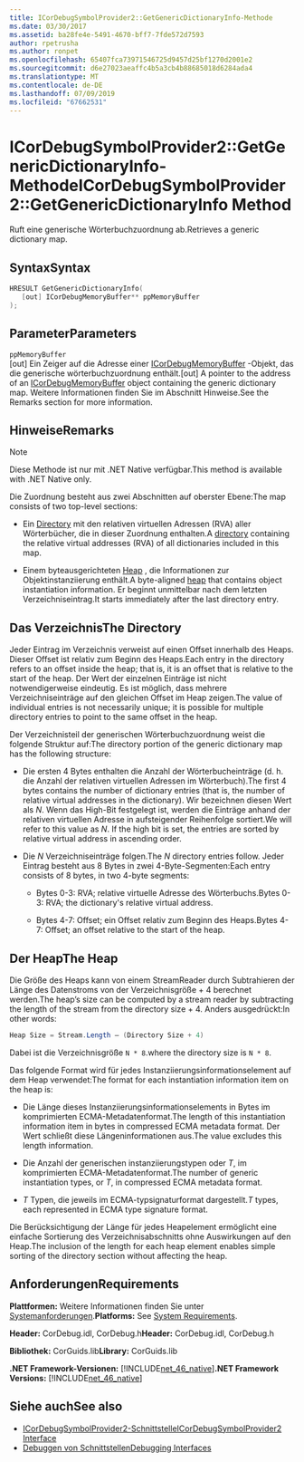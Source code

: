 ```yaml
---
title: ICorDebugSymbolProvider2::GetGenericDictionaryInfo-Methode
ms.date: 03/30/2017
ms.assetid: ba28fe4e-5491-4670-bff7-7fde572d7593
author: rpetrusha
ms.author: ronpet
ms.openlocfilehash: 65407fca73971546725d9457d25bf1270d2001e2
ms.sourcegitcommit: d6e27023aeaffc4b5a3cb4b88685018d6284ada4
ms.translationtype: MT
ms.contentlocale: de-DE
ms.lasthandoff: 07/09/2019
ms.locfileid: "67662531"
---
```

# <a name="icordebugsymbolprovider2getgenericdictionaryinfo-method"></a><span data-ttu-id="20ad8-102">ICorDebugSymbolProvider2::GetGenericDictionaryInfo-Methode</span><span class="sxs-lookup"><span data-stu-id="20ad8-102">ICorDebugSymbolProvider2::GetGenericDictionaryInfo Method</span></span>

<span data-ttu-id="20ad8-103">Ruft eine generische Wörterbuchzuordnung ab.</span><span class="sxs-lookup"><span data-stu-id="20ad8-103">Retrieves a generic dictionary map.</span></span>

## <a name="syntax"></a><span data-ttu-id="20ad8-104">Syntax</span><span class="sxs-lookup"><span data-stu-id="20ad8-104">Syntax</span></span>

```cpp
HRESULT GetGenericDictionaryInfo(
   [out] ICorDebugMemoryBuffer** ppMemoryBuffer
);
```

## <a name="parameters"></a><span data-ttu-id="20ad8-105">Parameter</span><span class="sxs-lookup"><span data-stu-id="20ad8-105">Parameters</span></span>

`ppMemoryBuffer`\
<span data-ttu-id="20ad8-106">[out] Ein Zeiger auf die Adresse einer [ICorDebugMemoryBuffer](../../../../docs/framework/unmanaged-api/debugging/icordebugmemorybuffer-interface.md) -Objekt, das die generische wörterbuchzuordnung enthält.</span><span class="sxs-lookup"><span data-stu-id="20ad8-106">[out] A pointer to the address of an [ICorDebugMemoryBuffer](../../../../docs/framework/unmanaged-api/debugging/icordebugmemorybuffer-interface.md) object containing the generic dictionary map.</span></span> <span data-ttu-id="20ad8-107">Weitere Informationen finden Sie im Abschnitt Hinweise.</span><span class="sxs-lookup"><span data-stu-id="20ad8-107">See the Remarks section for more information.</span></span>

## <a name="remarks"></a><span data-ttu-id="20ad8-108">Hinweise</span><span class="sxs-lookup"><span data-stu-id="20ad8-108">Remarks</span></span>

> [!NOTE]
> <span data-ttu-id="20ad8-109">Diese Methode ist nur mit .NET Native verfügbar.</span><span class="sxs-lookup"><span data-stu-id="20ad8-109">This method is available with .NET Native only.</span></span>

<span data-ttu-id="20ad8-110">Die Zuordnung besteht aus zwei Abschnitten auf oberster Ebene:</span><span class="sxs-lookup"><span data-stu-id="20ad8-110">The map consists of two top-level sections:</span></span>

- <span data-ttu-id="20ad8-111">Ein [Directory](#Directory) mit den relativen virtuellen Adressen (RVA) aller Wörterbücher, die in dieser Zuordnung enthalten.</span><span class="sxs-lookup"><span data-stu-id="20ad8-111">A [directory](#Directory) containing the relative virtual addresses (RVA) of all dictionaries included in this map.</span></span>

- <span data-ttu-id="20ad8-112">Einem byteausgerichteten [Heap](#Heap) , die Informationen zur Objektinstanziierung enthält.</span><span class="sxs-lookup"><span data-stu-id="20ad8-112">A byte-aligned [heap](#Heap) that contains object instantiation information.</span></span> <span data-ttu-id="20ad8-113">Er beginnt unmittelbar nach dem letzten Verzeichniseintrag.</span><span class="sxs-lookup"><span data-stu-id="20ad8-113">It starts immediately after the last directory entry.</span></span>

<a name="Directory"></a>

## <a name="the-directory"></a><span data-ttu-id="20ad8-114">Das Verzeichnis</span><span class="sxs-lookup"><span data-stu-id="20ad8-114">The Directory</span></span>

<span data-ttu-id="20ad8-115">Jeder Eintrag im Verzeichnis verweist auf einen Offset innerhalb des Heaps. Dieser Offset ist relativ zum Beginn des Heaps.</span><span class="sxs-lookup"><span data-stu-id="20ad8-115">Each entry in the directory refers to an offset inside the heap; that is, it is an offset that is relative to the start of the heap.</span></span> <span data-ttu-id="20ad8-116">Der Wert der einzelnen Einträge ist nicht notwendigerweise eindeutig. Es ist möglich, dass mehrere Verzeichniseinträge auf den gleichen Offset im Heap zeigen.</span><span class="sxs-lookup"><span data-stu-id="20ad8-116">The value of individual entries is not necessarily unique; it is possible for multiple directory entries to point to the same offset in the heap.</span></span>

<span data-ttu-id="20ad8-117">Der Verzeichnisteil der generischen Wörterbuchzuordnung weist die folgende Struktur auf:</span><span class="sxs-lookup"><span data-stu-id="20ad8-117">The directory portion of the generic dictionary map has the following structure:</span></span>

- <span data-ttu-id="20ad8-118">Die ersten 4 Bytes enthalten die Anzahl der Wörterbucheinträge (d. h. die Anzahl der relativen virtuellen Adressen im Wörterbuch).</span><span class="sxs-lookup"><span data-stu-id="20ad8-118">The first 4 bytes contains the number of dictionary entries (that is, the number of relative virtual addresses in the dictionary).</span></span> <span data-ttu-id="20ad8-119">Wir bezeichnen diesen Wert als *N*. Wenn das High-Bit festgelegt ist, werden die Einträge anhand der relativen virtuellen Adresse in aufsteigender Reihenfolge sortiert.</span><span class="sxs-lookup"><span data-stu-id="20ad8-119">We will refer to this value as *N*. If the high bit is set, the entries are sorted by relative virtual address in ascending order.</span></span>

- <span data-ttu-id="20ad8-120">Die *N* Verzeichniseinträge folgen.</span><span class="sxs-lookup"><span data-stu-id="20ad8-120">The *N* directory entries follow.</span></span> <span data-ttu-id="20ad8-121">Jeder Eintrag besteht aus 8 Bytes in zwei 4-Byte-Segmenten:</span><span class="sxs-lookup"><span data-stu-id="20ad8-121">Each entry consists of 8 bytes, in two 4-byte segments:</span></span>

  - <span data-ttu-id="20ad8-122">Bytes 0-3: RVA; relative virtuelle Adresse des Wörterbuchs.</span><span class="sxs-lookup"><span data-stu-id="20ad8-122">Bytes 0-3: RVA; the dictionary's relative virtual address.</span></span>

  - <span data-ttu-id="20ad8-123">Bytes 4-7: Offset; ein Offset relativ zum Beginn des Heaps.</span><span class="sxs-lookup"><span data-stu-id="20ad8-123">Bytes 4-7: Offset; an offset relative to the start of the heap.</span></span>

<a name="Heap"></a>

## <a name="the-heap"></a><span data-ttu-id="20ad8-124">Der Heap</span><span class="sxs-lookup"><span data-stu-id="20ad8-124">The Heap</span></span>

<span data-ttu-id="20ad8-125">Die Größe des Heaps kann von einem StreamReader durch Subtrahieren der Länge des Datenstroms von der Verzeichnisgröße + 4 berechnet werden.</span><span class="sxs-lookup"><span data-stu-id="20ad8-125">The heap’s size can be computed by a stream reader by subtracting the length of the stream from the directory size + 4.</span></span> <span data-ttu-id="20ad8-126">Anders ausgedrückt:</span><span class="sxs-lookup"><span data-stu-id="20ad8-126">In other words:</span></span>

```csharp
Heap Size = Stream.Length – (Directory Size + 4)
```

<span data-ttu-id="20ad8-127">Dabei ist die Verzeichnisgröße `N * 8`.</span><span class="sxs-lookup"><span data-stu-id="20ad8-127">where the directory size is `N * 8`.</span></span>

<span data-ttu-id="20ad8-128">Das folgende Format wird für jedes Instanziierungsinformationselement auf dem Heap verwendet:</span><span class="sxs-lookup"><span data-stu-id="20ad8-128">The format for each instantiation information item on the heap is:</span></span>

- <span data-ttu-id="20ad8-129">Die Länge dieses Instanziierungsinformationselements in Bytes im komprimierten ECMA-Metadatenformat.</span><span class="sxs-lookup"><span data-stu-id="20ad8-129">The length of this instantiation information item in bytes in compressed ECMA metadata format.</span></span> <span data-ttu-id="20ad8-130">Der Wert schließt diese Längeninformationen aus.</span><span class="sxs-lookup"><span data-stu-id="20ad8-130">The value excludes this length information.</span></span>

- <span data-ttu-id="20ad8-131">Die Anzahl der generischen instanziierungstypen oder *T*, im komprimierten ECMA-Metadatenformat.</span><span class="sxs-lookup"><span data-stu-id="20ad8-131">The number of generic instantiation types, or *T*, in compressed ECMA metadata format.</span></span>

- <span data-ttu-id="20ad8-132">*T* Typen, die jeweils im ECMA-typsignaturformat dargestellt.</span><span class="sxs-lookup"><span data-stu-id="20ad8-132">*T* types, each represented in ECMA type signature format.</span></span>

<span data-ttu-id="20ad8-133">Die Berücksichtigung der Länge für jedes Heapelement ermöglicht eine einfache Sortierung des Verzeichnisabschnitts ohne Auswirkungen auf den Heap.</span><span class="sxs-lookup"><span data-stu-id="20ad8-133">The inclusion of the length for each heap element enables simple sorting of the directory section without affecting the heap.</span></span>

## <a name="requirements"></a><span data-ttu-id="20ad8-134">Anforderungen</span><span class="sxs-lookup"><span data-stu-id="20ad8-134">Requirements</span></span>

<span data-ttu-id="20ad8-135">**Plattformen:** Weitere Informationen finden Sie unter [Systemanforderungen](../../../../docs/framework/get-started/system-requirements.md).</span><span class="sxs-lookup"><span data-stu-id="20ad8-135">**Platforms:** See [System Requirements](../../../../docs/framework/get-started/system-requirements.md).</span></span>

<span data-ttu-id="20ad8-136">**Header:** CorDebug.idl, CorDebug.h</span><span class="sxs-lookup"><span data-stu-id="20ad8-136">**Header:** CorDebug.idl, CorDebug.h</span></span>

<span data-ttu-id="20ad8-137">**Bibliothek:** CorGuids.lib</span><span class="sxs-lookup"><span data-stu-id="20ad8-137">**Library:** CorGuids.lib</span></span>

<span data-ttu-id="20ad8-138">**.NET Framework-Versionen:** [!INCLUDE[net_46_native](../../../../includes/net-46-native-md.md)]</span><span class="sxs-lookup"><span data-stu-id="20ad8-138">**.NET Framework Versions:** [!INCLUDE[net_46_native](../../../../includes/net-46-native-md.md)]</span></span>

## <a name="see-also"></a><span data-ttu-id="20ad8-139">Siehe auch</span><span class="sxs-lookup"><span data-stu-id="20ad8-139">See also</span></span>

- [<span data-ttu-id="20ad8-140">ICorDebugSymbolProvider2-Schnittstelle</span><span class="sxs-lookup"><span data-stu-id="20ad8-140">ICorDebugSymbolProvider2 Interface</span></span>](../../../../docs/framework/unmanaged-api/debugging/icordebugsymbolprovider2-interface.md)
- [<span data-ttu-id="20ad8-141">Debuggen von Schnittstellen</span><span class="sxs-lookup"><span data-stu-id="20ad8-141">Debugging Interfaces</span></span>](../../../../docs/framework/unmanaged-api/debugging/debugging-interfaces.md)
